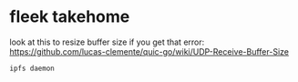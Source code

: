 # fleek takehome

look at this to resize buffer size if you get that error: https://github.com/lucas-clemente/quic-go/wiki/UDP-Receive-Buffer-Size

```bash
ipfs daemon
```
